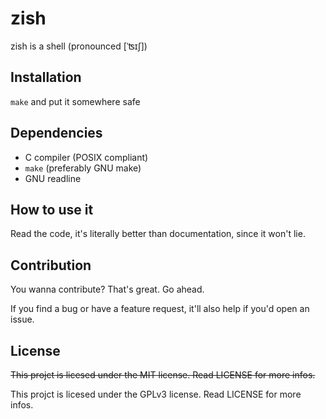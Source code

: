 # zish

zish is a shell (pronounced [ˈʦɪʃ])

## Installation

`make` and put it somewhere safe

## Dependencies

- C compiler (POSIX compliant)
- `make` (preferably GNU make)
- GNU readline

## How to use it

Read the code, it's literally better than documentation, since it won't lie.

## Contribution

You wanna contribute? That's great. Go ahead.

If you find a bug or have a feature request, it'll also help if you'd open an issue.

## License

~~This projct is licesed under the MIT license. Read LICENSE for more infos.~~

This projct is licesed under the GPLv3 license. Read LICENSE for more infos.
